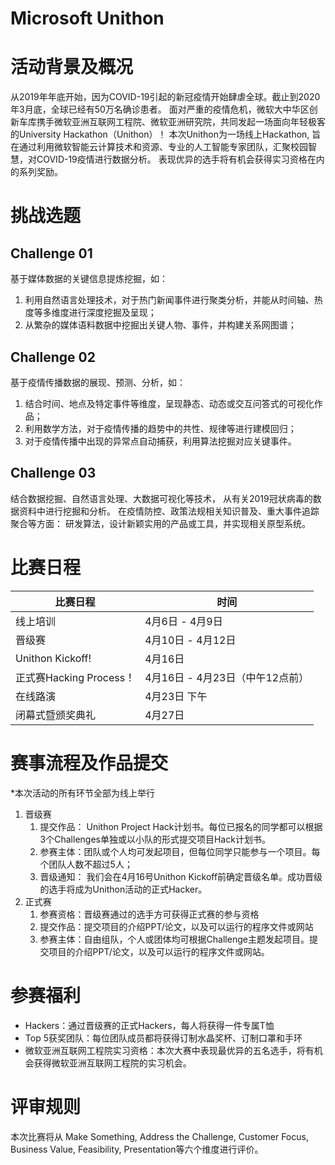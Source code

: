 # Microsoft Unithon

# 活动背景及概况
从2019年年底开始，因为COVID-19引起的新冠疫情开始肆虐全球。截止到2020年3月底，全球已经有50万名确诊患者。
面对严重的疫情危机，微软大中华区创新车库携手微软亚洲互联网工程院、微软亚洲研究院，共同发起一场面向年轻极客的University Hackathon（Unithon）！
本次Unithon为一场线上Hackathon,  旨在通过利用微软智能云计算技术和资源、专业的人工智能专家团队，汇聚校园智慧，对COVID-19疫情进行数据分析。
表现优异的选手将有机会获得实习资格在内的系列奖励。

# 挑战选题
## Challenge 01
基于媒体数据的关键信息提炼挖掘，如：
1. 利用自然语言处理技术，对于热门新闻事件进行聚类分析，并能从时间轴、热度等多维度进行深度挖掘及呈现；
2. 从繁杂的媒体语料数据中挖掘出关键人物、事件，并构建关系网图谱；

## Challenge 02
基于疫情传播数据的展现、预测、分析，如： 
1. 结合时间、地点及特定事件等维度，呈现静态、动态或交互问答式的可视化作品；
2. 利用数学方法，对于疫情传播的趋势中的共性、规律等进行建模回归；
3. 对于疫情传播中出现的异常点自动捕获，利用算法挖掘对应关键事件。

## Challenge 03 
结合数据挖掘、自然语言处理、大数据可视化等技术，
从有关2019冠状病毒的数据资料中进行挖掘和分析。
在疫情防控、政策法规相关知识普及、重大事件追踪聚合等方面：
研发算法，设计新颖实用的产品或工具，并实现相关原型系统。
# 比赛日程
| 比赛日程  | 时间 |
| -- | -- |
| 线上培训  | 4月6日 - 4月9日 |
| 晋级赛  | 4月10日 - 4月12日  |
|Unithon Kickoff!|4月16日|
|正式赛Hacking Process！|4月16日 - 4月23日（中午12点前）|
|在线路演|4月23日 下午||评审|4月24日 - 4月26日|
|闭幕式暨颁奖典礼|4月27日|


# 赛事流程及作品提交
*本次活动的所有环节全部为线上举行
1. 晋级赛
    1) 提交作品：
       Unithon Project Hack计划书。每位已报名的同学都可以根据3个Challenges单独或以小队的形式提交项目Hack计划书。 
    2) 参赛主体：团队或个人均可发起项目，但每位同学只能参与一个项目。每个团队人数不超过5人；
    3) 晋级通知：
       我们会在4月16号Unithon Kickoff前确定晋级名单。成功晋级的选手将成为Unithon活动的正式Hacker。
2. 正式赛
    1) 参赛资格：晋级赛通过的选手方可获得正式赛的参与资格
    2) 提交作品：提交项目的介绍PPT/论文，以及可以运行的程序文件或网站
    3) 参赛主体：自由组队，个人或团体均可根据Challenge主题发起项目。提交项目的介绍PPT/论文，以及可以运行的程序文件或网站。

# 参赛福利
- Hackers：通过晋级赛的正式Hackers，每人将获得一件专属T恤
- Top 5获奖团队：每位团队成员都将获得订制水晶奖杯、订制口罩和手环
- 微软亚洲互联网工程院实习资格：本次大赛中表现最优异的五名选手，将有机会获得微软亚洲互联网工程院的实习机会。 

# 评审规则
本次比赛将从 Make Something, Address the Challenge, Customer Focus, Business Value, Feasibility, Presentation等六个维度进行评价。 
